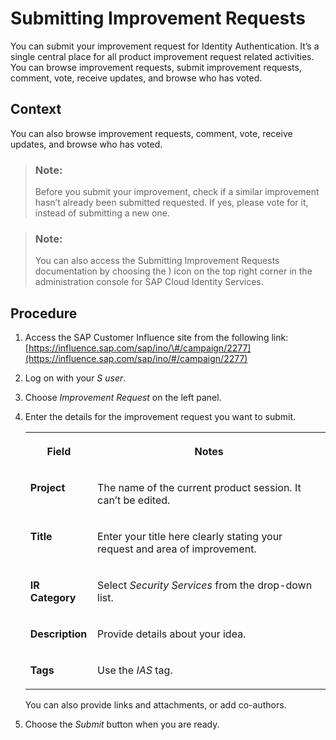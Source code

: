 <!-- loio988c6de2e65d4c0d85cc0c3d3c09545f -->

<link rel="stylesheet" type="text/css" href="css/sap-icons.css"/>

# Submitting Improvement Requests

You can submit your improvement request for Identity Authentication. It’s a single central place for all product improvement request related activities. You can browse improvement requests, submit improvement requests, comment, vote, receive updates, and browse who has voted.



## Context

You can also browse improvement requests, comment, vote, receive updates, and browse who has voted.

> ### Note:  
> Before you submit your improvement, check if a similar improvement hasn’t already been submitted requested. If yes, please vote for it, instead of submitting a new one.

> ### Note:  
> You can also access the Submitting Improvement Requests documentation by choosing the <span class="SAP-icons"></span> icon on the top right corner in the administration console for SAP Cloud Identity Services.



## Procedure

1.  Access the SAP Customer Influence site from the following link: [https://influence.sap.com/sap/ino/\#/campaign/2277](https://influence.sap.com/sap/ino/#/campaign/2277)

2.  Log on with your *S user*.

3.  Choose *Improvement Request* on the left panel.

4.  Enter the details for the improvement request you want to submit.


    <table>
    <tr>
    <th valign="top">

    Field
    
    </th>
    <th valign="top">

    Notes
    
    </th>
    </tr>
    <tr>
    <td valign="top">
    
    **Project**
    
    </td>
    <td valign="top">
    
    The name of the current product session. It can’t be edited.
    
    </td>
    </tr>
    <tr>
    <td valign="top">
    
    **Title**
    
    </td>
    <td valign="top">
    
    Enter your title here clearly stating your request and area of improvement.
    
    </td>
    </tr>
    <tr>
    <td valign="top">
    
    **IR Category**
    
    </td>
    <td valign="top">
    
    Select *Security Services* from the drop-down list.
    
    </td>
    </tr>
    <tr>
    <td valign="top">
    
    **Description**
    
    </td>
    <td valign="top">
    
    Provide details about your idea.
    
    </td>
    </tr>
    <tr>
    <td valign="top">
    
    **Tags**
    
    </td>
    <td valign="top">
    
    Use the *IAS* tag.
    
    </td>
    </tr>
    </table>
    
    You can also provide links and attachments, or add co-authors.

5.  Choose the *Submit* button when you are ready.


